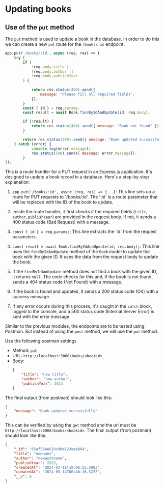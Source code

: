 # Updating books

## Use of the `put` method
The `put` method is used to update a book in the database. In order to do this we can create a new `put` route for the `/books/:id` endpoint. 

```javascript
app.put('/books/:id', async (req, res) => {
    try {
        if (
            !req.body.title ||
            !req.body.author ||
            !req.body.publishYear
        ) {
            
            return res.status(400).send({
                message: "Please fill all required fields",    
            });
        }
        const { id } = req.params;
        const result = await Book.findByIdAndUpdate(id, req.body);

        if (!result) {
            return res.status(404).send({ message: "Book not found" });
        }

        return res.status(200).send({ message: "Book updated successfully" });
    } catch (error) {
            console.log(error.message);
            res.status(500).send({ message: error.message});
        }
});
```

This is a route handler for a PUT request in an Express.js application. It's designed to update a book record in a database. Here's a step-by-step explanation:

1. `app.put('/books/:id', async (req, res) => {...}`: This line sets up a route for PUT requests to '/books/:id'. The ':id' is a route parameter that will be replaced with the ID of the book to update.

2. Inside the route handler, it first checks if the required fields (`title`, `author`, `publishYear`) are provided in the request body. If not, it sends a 400 status code (Bad Request) with a message.

3. `const { id } = req.params;`: This line extracts the 'id' from the request parameters.

4. `const result = await Book.findByIdAndUpdate(id, req.body);`: This line uses the `findByIdAndUpdate` method of the `Book` model to update the book with the given ID. It uses the data from the request body to update the book.

5. If the `findByIdAndUpdate` method does not find a book with the given ID, it returns `null`. The code checks for this and, if the book is not found, sends a 404 status code (Not Found) with a message.

6. If the book is found and updated, it sends a 200 status code (OK) with a success message.

7. If any error occurs during this process, it's caught in the `catch` block, logged to the console, and a 500 status code (Internal Server Error) is sent with the error message.

Similar to the previous modules, the endpoints are to be tested using Postman. But instead of using the `post` method, we will use the `put` method.

Use the following postman settings
- Method: `put`
- URL: `http://localhost:3000/books/<bookid>`
- Body: 
    ```json
    {
        "title": "new title",
        "author": "new author",
        "publishYear": 2023
    }
    ```
The final output (from postman) should look like this:

```json
{
    "message": "Book updated successfully"
}
```

This can be verified by using the `get` method and the url must be `http://localhost:5000/books/<bookid>`. The final output (from postman) should look like this:

```json
{
    "_id": "65ef564e810c88d123eea864",
    "title": "newname",
    "author": "newauthname",
    "publishYear": 2023,
    "createdAt": "2024-03-11T19:06:55.000Z",
    "updatedAt": "2024-03-14T06:46:16.522Z",
    "__v": 0
}
```